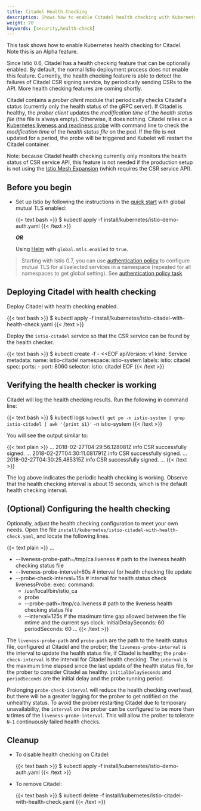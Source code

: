 ```yaml
---
title: Citadel Health Checking
description: Shows how to enable Citadel health checking with Kubernetes.
weight: 70
keywords: [security,health-check]
---
```


This task shows how to enable Kubernetes health checking for Citadel. Note this is an Alpha feature.

Since Istio 0.6, Citadel has a health checking feature that can be optionally enabled.
By default, the normal Istio deployment process does not enable this feature.
Currently, the health checking feature is able to detect the failures of Citadel CSR signing service,
by periodically sending CSRs to the API. More health checking features are coming shortly.

Citadel contains a _prober client_ module that periodically checks Citadel's status (currently only the health
status of the gRPC server).
If Citadel is healthy, the _prober client_ updates the _modification time_ of the _health status file_
(the file is always empty). Otherwise, it does nothing. Citadel relies on a
[Kubernetes liveness and readiness probe](https://kubernetes.io/docs/tasks/configure-pod-container/configure-liveness-readiness-probes/)
with command line to check the _modification time_ of the _health status file_ on the pod.
If the file is not updated for a period, the probe will be triggered and Kubelet will restart the Citadel container.

Note: because Citadel health checking currently only monitors the health status of CSR service API,
this feature is not needed if the production setup is not using the
[Istio Mesh Expansion](/docs/setup/kubernetes/mesh-expansion/) (which requires the CSR service API).

## Before you begin

* Set up Istio by following the instructions in the
  [quick start](/docs/setup/kubernetes/quick-start/) with global mutual TLS enabled:

    {{< text bash >}}
    $ kubectl apply -f install/kubernetes/istio-demo-auth.yaml
    {{< /text >}}

    _**OR**_

    Using [Helm](/docs/setup/kubernetes/helm-install/) with `global.mtls.enabled` to `true`.

> Starting with Istio 0.7, you can use [authentication policy](/docs/concepts/security/#authentication-policies) to configure mutual TLS for all/selected services in a namespace (repeated for all namespaces to get global setting). See [authentication policy task](/docs/tasks/security/authn-policy/)

## Deploying Citadel with health checking

Deploy Citadel with health checking enabled.

{{< text bash >}}
$ kubectl apply -f install/kubernetes/istio-citadel-with-health-check.yaml
{{< /text >}}

Deploy the `istio-citadel` service so that the CSR service can be found by the health checker.

{{< text bash >}}
$ kubectl create -f - <<EOF
apiVersion: v1
kind: Service
metadata:
  name: istio-citadel
  namespace: istio-system
  labels:
    istio: citadel
spec:
  ports:
    - port: 8060
  selector:
    istio: citadel
EOF
{{< /text >}}

## Verifying the health checker is working

Citadel will log the health checking results. Run the following in command line:

{{< text bash >}}
$ kubectl logs `kubectl get po -n istio-system | grep istio-citadel | awk '{print $1}'` -n istio-system
{{< /text >}}

You will see the output similar to:

{{< text plain >}}
...
2018-02-27T04:29:56.128081Z     info    CSR successfully signed.
...
2018-02-27T04:30:11.081791Z     info    CSR successfully signed.
...
2018-02-27T04:30:25.485315Z     info    CSR successfully signed.
...
{{< /text >}}

The log above indicates the periodic health checking is working.
Observe that the health checking interval is about 15 seconds, which is the default health checking interval.

## (Optional) Configuring the health checking

Optionally, adjust the health checking configuration to meet your own needs. Open the file
`install/kubernetes/istio-citadel-with-health-check.yaml`, and locate the following lines.

{{< text plain >}}
...
  - --liveness-probe-path=/tmp/ca.liveness # path to the liveness health checking status file
  - --liveness-probe-interval=60s # interval for health checking file update
  - --probe-check-interval=15s    # interval for health status check
livenessProbe:
  exec:
    command:
    - /usr/local/bin/istio_ca
    - probe
    - --probe-path=/tmp/ca.liveness # path to the liveness health checking status file
    - --interval=125s               # the maximum time gap allowed between the file mtime and the current sys clock.
  initialDelaySeconds: 60
  periodSeconds: 60
...
{{< /text >}}

The `liveness-probe-path` and `probe-path` are the path to the health status file, configured at Citadel and the
prober;
the `liveness-probe-interval` is the interval to update the health status file, if Citadel is healthy;
the `probe-check-interval` is the interval for Citadel health checking.
The `interval` is the maximum time elapsed since the last update of the health status file, for the prober to consider
Citadel as healthy.
`initialDelaySeconds` and `periodSeconds` are the initial delay and the probe running period.

Prolonging `probe-check-interval` will reduce the health checking overhead, but there will be a greater lagging for the
prober to get notified on the unhealthy status.
To avoid the prober restarting Citadel due to temporary unavailability, the `interval` on the prober can be
configured to be more than `N` times of the `liveness-probe-interval`. This will allow the prober to tolerate `N-1`
continuously failed health checks.

## Cleanup

*   To disable health checking on Citadel:

    {{< text bash >}}
    $ kubectl apply -f install/kubernetes/istio-demo-auth.yaml
    {{< /text >}}

*   To remove Citadel:

    {{< text bash >}}
    $ kubectl delete -f install/kubernetes/istio-citadel-with-health-check.yaml
    {{< /text >}}
